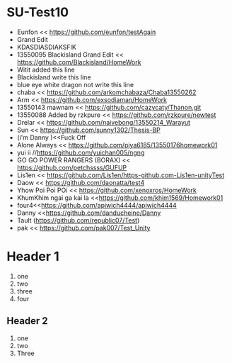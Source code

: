 # SU-Test10
- Eunfon << https://github.com/eunfon/testAgain
- Grand Edit
- KDASDIASDIAKSFIK
- 13550095 Blackisland Grand Edit << https://github.com/Blackisland/HomeWork
- Witit added this line
- Blackisland write this line 
- blue eye white dragon not write this line
- chaba << https://github.com/arkomchabaza/Chaba13550262
- Arm << https://github.com/exsodiaman/HomeWork
- 13550143 mawnam << https://github.com/cazycaty/Thanon.git
- 13550088 Added by rzkpure << https://github.com/rzkpure/newtest
- Drelar << https://github.com/naivebong/13550214_Warayut
- Sun << https://github.com/sunny1302/Thesis-BP
- (i'm Danny )<<Fuck Off
- Alone Always << https://github.com/piya6185/13550176homework01
- yui ii //https://github.com/yuichan005/ngng
- GO GO POWER RANGERS (BORAX) << https://github.com/petchssss/GUFUP
- Lis1en << https://github.com/Lis1en/https-github.com-Lis1en-unityTest
- Daow << https://github.com/daonatta/test4
- Yhow Poi Poi POi << https://github.com/xenoxros/HomeWork
- KhumKhim ngai ga kai la <<https://github.com/khim1569/Homework01
- four4<<https://github.com/apiwich4444/apiwich4444
- Danny <<https://github.com/danducheine/Danny
- Tault (https://github.com/republic07/Test)
- pak << https://github.com/pak007/Test_Unity

# Header 1
1. one
2. two
3. three
4. four

## Header 2
1. one
1. two
1. Three

